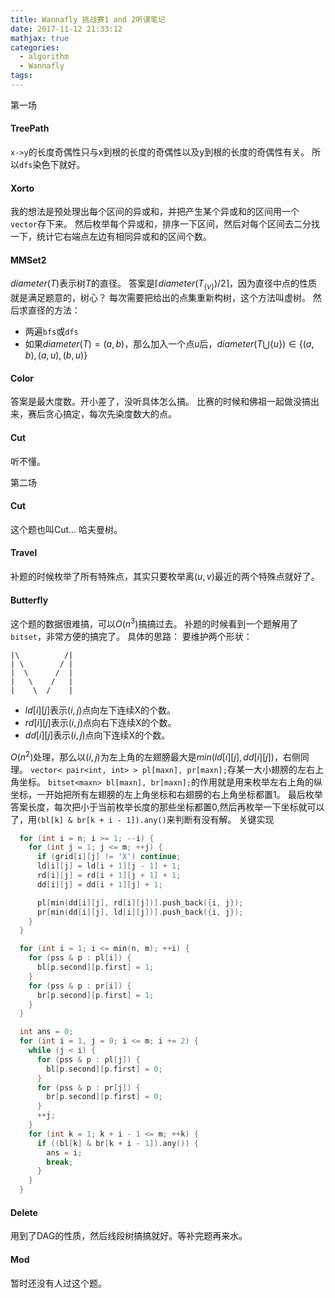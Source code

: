 ```yaml
---
title: Wannafly 挑战赛1 and 2听课笔记
date: 2017-11-12 21:33:12
mathjax: true
categories:
  - algorithm
  - Wannafly
tags:
---
```

第一场
#### TreePath
``x->y``的长度奇偶性只与x到根的长度的奇偶性以及y到根的长度的奇偶性有关。
所以``dfs``染色下就好。

#### Xorto
我的想法是预处理出每个区间的异或和，并把产生某个异或和的区间用一个``vector``存下来。
然后枚举每个异或和，排序一下区间，然后对每个区间去二分找一下，统计它右端点左边有相同异或和的区间个数。

#### MMSet2
$diameter(T)$表示树$T$的直径。
答案是$\lceil {diameter(T_{\lbrace v \rbrace}) / 2} \rceil$，因为直径中点的性质就是满足题意的，树心？
每次需要把给出的点集重新构树，这个方法叫虚树。
然后求直径的方法：
- 两遍``bfs``或``dfs``
- 如果$diameter(T)=(a, b)$，那么加入一个点$u$后，$diameter(T \bigcup \{u\}) \in \lbrace (a, b), (a, u), (b, u)\rbrace$

#### Color
答案是最大度数。开小差了，没听具体怎么搞。
比赛的时候和佛祖一起做没搞出来，赛后贪心搞定，每次先染度数大的点。

#### Cut
听不懂。

第二场
#### Cut
这个题也叫Cut...
哈夫曼树。

#### Travel
补题的时候枚举了所有特殊点，其实只要枚举离$(u,v)$最近的两个特殊点就好了。

#### Butterfly
这个题的数据很难搞，可以$O(n^3)$搞搞过去。
补题的时候看到一个题解用了``bitset``，非常方便的搞完了。
具体的思路：
要维护两个形状：
```
|\          /|
| \        / |
|  \      /  |
|   \    /   |
|    \  /    |
```
- $ld[i][j]$表示$(i,j)$点向左下连续X的个数。
- $rd[i][j]$表示$(i,j)$点向右下连续X的个数。
- $dd[i][j]$表示$(i,j)$点向下连续X的个数。

$O(n^2)$处理，那么以$(i,j)$为左上角的左翅膀最大是$min(ld[i][j], dd[i][j])$，右侧同理。
``vector< pair<int, int> > pl[maxn], pr[maxn];``存某一大小翅膀的左右上角坐标。
``bitset<maxn> bl[maxn], br[maxn];``的作用就是用来枚举左右上角的纵坐标，一开始把所有左翅膀的左上角坐标和右翅膀的右上角坐标都置1。
最后枚举答案长度，每次把小于当前枚举长度的那些坐标都置0,然后再枚举一下坐标就可以了，用``(bl[k] & br[k + i - 1]).any()``来判断有没有解。
关键实现
```cpp
  for (int i = n; i >= 1; --i) {
    for (int j = 1; j <= m; ++j) {
      if (grid[i][j] != 'X') continue;
      ld[i][j] = ld[i + 1][j - 1] + 1;
      rd[i][j] = rd[i + 1][j + 1] + 1;
      dd[i][j] = dd[i + 1][j] + 1;

      pl[min(dd[i][j], rd[i][j])].push_back({i, j});
      pr[min(dd[i][j], ld[i][j])].push_back({i, j});
    }
  }

  for (int i = 1; i <= min(n, m); ++i) {
    for (pss & p : pl[i]) {
      bl[p.second][p.first] = 1;
    }
    for (pss & p : pr[i]) {
      br[p.second][p.first] = 1;
    }
  }

  int ans = 0;
  for (int i = 1, j = 0; i <= m; i += 2) {
    while (j < i) {
      for (pss & p : pl[j]) {
        bl[p.second][p.first] = 0;
      }
      for (pss & p : pr[j]) {
        br[p.second][p.first] = 0;
      }
      ++j;
    }
    for (int k = 1; k + i - 1 <= m; ++k) {
      if ((bl[k] & br[k + i - 1]).any()) {
        ans = i;
        break;
      }
    }
  }
```

#### Delete
用到了DAG的性质，然后线段树搞搞就好。等补完题再来水。

#### Mod
暂时还没有人过这个题。
